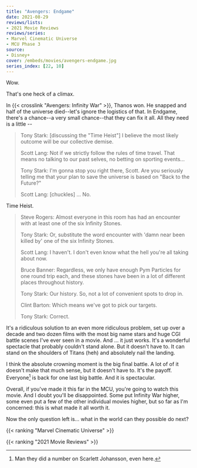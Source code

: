 ```yaml
---
title: "Avengers: Endgame"
date: 2021-08-29
reviews/lists:
- 2021 Movie Reviews
reviews/series:
- Marvel Cinematic Universe
- MCU Phase 3
source:
- Disney+
cover: /embeds/movies/avengers-endgame.jpg
series_index: [22, 10]
---
```


Wow. 

That's one heck of a climax. 

In {{< crosslink "Avengers: Infinity War" >}}, Thanos won. He snapped and half of the universe died--let's ignore the logistics of that. In Endgame, there's a chance--a very small chance--that they can fix it all. All they need is a little --

> Tony Stark: [discussing the "Time Heist"] I believe the most likely outcome will be our collective demise.
> 
> Scott Lang: Not if we strictly follow the rules of time travel. That means no talking to our past selves, no betting on sporting events...
> 
> Tony Stark: I'm gonna stop you right there, Scott. Are you seriously telling me that your plan to save the universe is based on "Back to the Future?"
> 
> Scott Lang: [chuckles] ... No.

Time Heist. 

> Steve Rogers: Almost everyone in this room has had an encounter with at least one of the six Infinity Stones.
> 
> Tony Stark: Or, substitute the word encounter with 'damn near been killed by' one of the six Infinity Stones.
> 
> Scott Lang: I haven't. I don't even know what the hell you're all taking about now.
> 
> Bruce Banner: Regardless, we only have enough Pym Particles for one round trip each, and these stones have been in a lot of different places throughout history.
> 
> Tony Stark: Our history. So, not a lot of convenient spots to drop in.
> 
> Clint Barton: Which means we've got to pick our targets.
> 
> Tony Stark: Correct.

It's a ridiculous solution to an even more ridiculous problem, set up over a decade and two dozen films with the most big name stars and huge CGI battle scenes I've ever seen in a movie. And ... it just works. It's a wonderful spectacle that probably couldn't stand alone. But it doesn't have to. It can stand on the shoulders of Titans (heh) and absolutely nail the landing. 

I think the absolute crowning moment is the big final battle. A lot of of it doesn't make that much sense, but it doesn't have to. It's the payoff. Everyone[^widow] is back for one last big battle. And it is spectacular. 

Overall, if you've made it this far in the MCU, you're going to watch this movie. And I doubt you'll be disappointed. Some put Infinity War higher, some even put a few of the other individual movies higher, but so far as I'm concerned: this is what made it all worth it. 

Now the only question left is... what in the world can they possible do next?

{{< ranking "Marvel Cinematic Universe" >}}

{{< ranking "2021 Movie Reviews" >}}

[^widow]: Man they did a number on Scarlett Johansson, even here.
